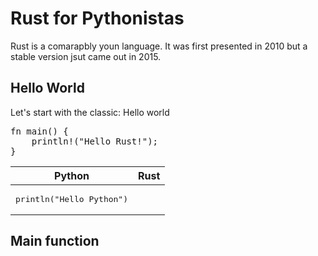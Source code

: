 # Rust for Pythonistas

Rust is a comarapbly youn language. It was first presented in 2010 but a stable version jsut came out in 2015.

## Hello World
Let's start with the classic: Hello world

<table>
<thead>
<tr>
<th>Python</th>
<th>Rust</th>
</tr>
</thead>
<tbody>
<tr><td>
<pre>println("Hello Python")</pre>
</td>
<pre>fn main() {
    println!("Hello Rust!");
}</pre>
</tr>
</tbody>
</table>

## Main function


